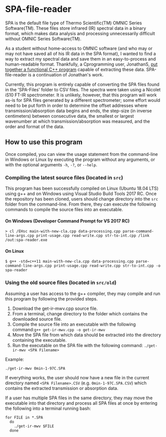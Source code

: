 # SPA-file-reader

SPA is the default file type of Thermo Scientific(TM) OMNIC Series Software(TM). These files
store infrared (IR) spectral data in a binary format, which makes data analysis and processing
unnecessarily difficult without OMNIC Series Software(TM).

As a student without home-access to OMNIC software (and who may or may not have saved all of
his IR data in the SPA format), I wanted to find a way to extract my spectral data and save
them in an easy-to-process and human-readable format. Thankfully, a Cprogramming user, JonathanS,
[put together a functional C++ program][cprog] capable of extracting these data. SPA-file-reader
is a continuation of Jonathan's work.

Currently, this program is entirely capable of converting the SPA files found in the 'SPA-Files'
folder to CSV files. The spectra were taken using a Nicolet iS10 FT-IR spectrometer. It is
unlikely, however, that this program will work as-is for SPA files generated by a different
spectrometer; some effort would need to be put forth in order to determine the offset addresses
where transmission/absorption data begins and ends, the step-size (in inverse centimeters)
between consecutive data, the smallest or largest wavenumber at which transmission/absorption
was measured, and the order and format of the data.

[cprog]: https://cboard.cprogramming.com/cplusplus-programming/152474-reading-ir-spectrosopy-file-spa-file-unknown-binary-file.html


## How to use this program

Once compiled, you can view the usage statement from the command-line in Windows or Linux by
executing the program without any arguments, or with the optional arguments `-h`, `-?`, or `--help`.

### Compiling the latest source files (located in `src`)

This program has been successfully compiled on Linux (Ubuntu 18.04 LTS) using g++ and on Windows
using Visual Studio Build Tools 2017 RC. Once the repository has been cloned, users should change
directory into the `src` folder from the command-line. From there, they can execute the following
commands to compile the source files into an executable.

#### On Windows (Developer Command Prompt for VS 2017 RC)
```
> cl /EHsc main-with-new-cla.cpp data-processing.cpp parse-command-line-args.cpp print-usage.cpp read-write.cpp str-to-int.cpp /link /out:spa-reader.exe
```

#### On Linux
```
$ g++ -std=c++11 main-with-new-cla.cpp data-processing.cpp parse-command-line-args.cpp print-usage.cpp read-write.cpp str-to-int.cpp -o spa-reader
```

### Using the old source files (located in `src/old`)

Assuming a user has access to the g++ compiler, they may compile and run this program by
following the provided steps.

1. Download the get-ir-mwv.cpp source file.
2. From a terminal, change directory to the folder which contains the downloaded source file.
3. Compile the source file into an executable with the following command:`g++ get-ir-mwv.cpp -o get-ir-mwv`
4. Move the SPA file from which data should be extracted into the directory containing the executable.
5. Run the executable on the SPA file with the following command: `./get-ir-mwv <SPA Filename>`

Example:
```
./get-ir-mwv 0min-1-97C.SPA
```

If everything works, the user should now have a new file in the current directory named
`<SPA Filename>.CSV` (e.g. `0min-1-97C.SPA.CSV`) which contains the extracted transmission or
absorption data.

If a user has multiple SPA files in the same directory, they may move the executable into that
directory and process all SPA files at once by entering the following into a terminal running bash:
```
for FILE in *.SPA
  do
    ./get-ir-mwv $FILE
  done
```

